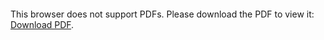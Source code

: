 <object data="christ-in-song/CIS1908pdfs/008.pdf" type="application/pdf" width="100%" height="1024px">
    <embed src="christ-in-song/CIS1908pdfs/008.pdf">
        <p>This browser does not support PDFs. Please download the PDF to view it: <a href="christ-in-song/CIS1908pdfs/008.pdf">Download PDF</a>.</p>
    </embed>
</object>
